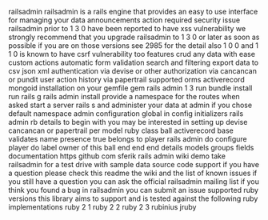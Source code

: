railsadmin railsadmin is a rails engine that provides an easy to use interface for managing your data announcements action required security issue railsadmin prior to 1 3 0 have been reported to have xss vulnerability we strongly recommend that you upgrade railsadmin to 1 3 0 or later as soon as possible if you are on those versions see 2985 for the detail also 1 0 0 and 1 1 0 is known to have csrf vulnerability too features crud any data with ease custom actions automatic form validation search and filtering export data to csv json xml authentication via devise or other authorization via cancancan or pundit user action history via papertrail supported orms activerecord mongoid installation on your gemfile gem rails admin 1 3 run bundle install run rails g rails admin install provide a namespace for the routes when asked start a server rails s and administer your data at admin if you chose default namespace admin configuration global in config initializers rails admin rb details to begin with you may be interested in setting up devise cancancan or papertrail per model ruby class ball activerecord base validates name presence true belongs to player rails admin do configure player do label owner of this ball end end end details models groups fields documentation https github com sferik rails admin wiki demo take railsadmin for a test drive with sample data source code support if you have a question please check this readme the wiki and the list of known issues if you still have a question you can ask the official railsadmin mailing list if you think you found a bug in railsadmin you can submit an issue supported ruby versions this library aims to support and is tested against the following ruby implementations ruby 2 1 ruby 2 2 ruby 2 3 rubinius jruby